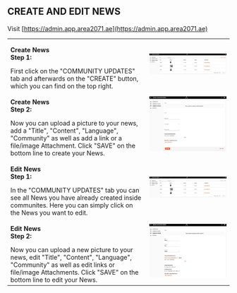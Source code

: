 ## CREATE AND EDIT NEWS <br>

Visit [https://admin.app.area2071.ae](https://admin.app.area2071.ae)

<table>
  <thead>
  </thead>
  <tbody>
    <tr>
    <td style="text-align: left"><p><b>Create News<br>Step 1:</b></p>First click on the "COMMUNITY UPDATES" tab and afterwards on the "CREATE" button, which you can find on the top right.</td>
    <td style="text-align: center"><img src="createandeditnews01.JPG" alt="Admin1"></td>
    </tr>
    <tr>
    <td style="text-align: left"><p><b>Create News<br>Step 2:</b></p>Now you can upload a picture to your news, add a "Title", "Content", "Language", "Community" as well as add a link or a file/image Attachment. Click "SAVE" on the bottom line to create your News.</td>
    <td style="text-align: center"><img src="createandeditnews02.JPG" alt="Admin2"></td>
    </tr>
    <tr>
    <td style="text-align: left"><p><b>Edit News<br>Step 1:</b></p>In the "COMMUNITY UPDATES" tab you can see all News you have already created inside communites. Here you can simply click on the News you want to edit.</td>
    <td style="text-align: center"><img src="createandeditnews01.JPG" alt="Admin3"></td>
    </tr>
    <tr>
    <td style="text-align: left"><p><b>Edit News<br>Step 2:</b></p>Now you can upload a new picture to your news, edit "Title", "Content", "Language", "Community" as well as edit links or file/image Attachments.  Click "SAVE" on the bottom line to edit your News.</td>
    <td style="text-align: center"><img src="createandeditnews03.JPG" alt="Admin2"></td>
    </tr>
    </tbody>
</table>
